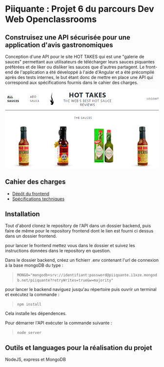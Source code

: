 # Piiquante : Projet 6 du parcours Dev Web Openclassrooms

## Construisez une API sécurisée pour une application d'avis gastronomiques

Conception d'une API pour le site HOT TAKES qui est une "galerie de sauces" permettant aux utilisateurs de télécharger leurs sauces piquantes préférées et de liker ou disliker les sauces que d'autres partagent. Le front-end de l'application a été développé à l'aide d'Angular et a été précompilé après des tests internes, le but étant donc de mettre en place une API qui correspond aux spécifications fournis dans le cahier des charges.

![desktop hot takes](Capture.png)


## Cahier des charges

* [Dépôt du frontend](https://github.com/OpenClassrooms-Student-Center/Web-Developer-P6)
* [Spécifications techniques](https://github.com/flkoliv/API-piiquante/blob/master/Requirements_DW_P6.pdf)

## Installation
Tout d'abord clonez le repository de l'API dans un dossier backend, puis faire de même pour le repository frontend dont le lien est fourni ci dessus dans un dossier frontend.

pour lancer le frontend mettez vous dans le dossier et suivez les instructions données dans le repository en question.

Dans le dossier backend, créez un fichierr .env contenant l'url de connexion à la base mongoDB du type : 

> `MONGO="mongodb+srv://identifiant:password@piiquante.i1xze.mongodb.net/piiquante?retryWrites=true&w=majority"`

pour lancer le backend naviguez jusqu'au répertoire puis ouvrir un terminal et exécutez la commande :

> `npm install`


Cela installe les dépendences.

Pour démarrer l'API exécuter la commande suivante :

> `node server`

## Outils et languages pour la réalisation du projet
NodeJS, express et MongoDB